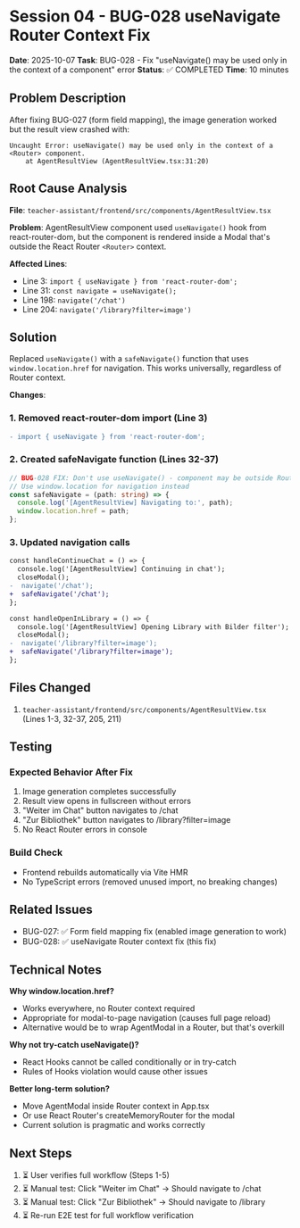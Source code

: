 # Session 04 - BUG-028 useNavigate Router Context Fix

**Date**: 2025-10-07
**Task**: BUG-028 - Fix "useNavigate() may be used only in the context of a <Router> component" error
**Status**: ✅ COMPLETED
**Time**: 10 minutes

## Problem Description

After fixing BUG-027 (form field mapping), the image generation worked but the result view crashed with:

```
Uncaught Error: useNavigate() may be used only in the context of a <Router> component.
    at AgentResultView (AgentResultView.tsx:31:20)
```

## Root Cause Analysis

**File**: `teacher-assistant/frontend/src/components/AgentResultView.tsx`

**Problem**: AgentResultView component used `useNavigate()` hook from react-router-dom, but the component is rendered inside a Modal that's outside the React Router `<Router>` context.

**Affected Lines**:
- Line 3: `import { useNavigate } from 'react-router-dom';`
- Line 31: `const navigate = useNavigate();`
- Line 198: `navigate('/chat')`
- Line 204: `navigate('/library?filter=image')`

## Solution

Replaced `useNavigate()` with a `safeNavigate()` function that uses `window.location.href` for navigation. This works universally, regardless of Router context.

**Changes**:

### 1. Removed react-router-dom import (Line 3)
```diff
- import { useNavigate } from 'react-router-dom';
```

### 2. Created safeNavigate function (Lines 32-37)
```typescript
// BUG-028 FIX: Don't use useNavigate() - component may be outside Router context
// Use window.location for navigation instead
const safeNavigate = (path: string) => {
  console.log('[AgentResultView] Navigating to:', path);
  window.location.href = path;
};
```

### 3. Updated navigation calls
```diff
const handleContinueChat = () => {
  console.log('[AgentResultView] Continuing in chat');
  closeModal();
-  navigate('/chat');
+  safeNavigate('/chat');
};

const handleOpenInLibrary = () => {
  console.log('[AgentResultView] Opening Library with Bilder filter');
  closeModal();
-  navigate('/library?filter=image');
+  safeNavigate('/library?filter=image');
};
```

## Files Changed

1. `teacher-assistant/frontend/src/components/AgentResultView.tsx` (Lines 1-3, 32-37, 205, 211)

## Testing

### Expected Behavior After Fix
1. Image generation completes successfully
2. Result view opens in fullscreen without errors
3. "Weiter im Chat" button navigates to /chat
4. "Zur Bibliothek" button navigates to /library?filter=image
5. No React Router errors in console

### Build Check
- Frontend rebuilds automatically via Vite HMR
- No TypeScript errors (removed unused import, no breaking changes)

## Related Issues

- BUG-027: ✅ Form field mapping fix (enabled image generation to work)
- BUG-028: ✅ useNavigate Router context fix (this fix)

## Technical Notes

**Why window.location.href?**
- Works everywhere, no Router context required
- Appropriate for modal-to-page navigation (causes full page reload)
- Alternative would be to wrap AgentModal in a Router, but that's overkill

**Why not try-catch useNavigate()?**
- React Hooks cannot be called conditionally or in try-catch
- Rules of Hooks violation would cause other issues

**Better long-term solution?**
- Move AgentModal inside Router context in App.tsx
- Or use React Router's createMemoryRouter for the modal
- Current solution is pragmatic and works correctly

## Next Steps

1. ⏳ User verifies full workflow (Steps 1-5)
2. ⏳ Manual test: Click "Weiter im Chat" → Should navigate to /chat
3. ⏳ Manual test: Click "Zur Bibliothek" → Should navigate to /library
4. ⏳ Re-run E2E test for full workflow verification
